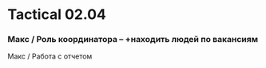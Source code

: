 # Tactical 02.04

### 

### Макс / Роль координатора – +находить людей по вакансиям

Макс / Работа с отчетом

